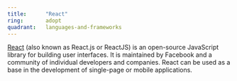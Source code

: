 ```yaml
---
title:      "React"
ring:       adopt
quadrant:   languages-and-frameworks
---
```


[React](https://reactjs.org/) (also known as React.js or ReactJS) is an open-source JavaScript library for building user interfaces. It is maintained by Facebook and a community of individual developers and companies. React can be used as a base in the development of single-page or mobile applications. 